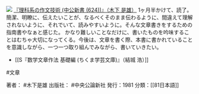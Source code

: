 [![](https://images-fe.ssl-images-amazon.com/images/I/31818M220JL._SL160_.jpg)](http://www.amazon.co.jp/exec/obidos/ASIN/4121006240/choiyaki81-22/ref=nosim)
[『理科系の作文技術 (中公新書 (624))』（木下 是雄）](http://www.amazon.co.jp/exec/obidos/ASIN/4121006240/choiyaki81-22/ref=nosim)
1ヶ月半かけて、読了。簡潔、明瞭に、伝えたいことが、なるべくそのまま伝わるように、間違えて理解されないように、それでいて、読みやすいように。そんな文章書きをするための指南書やなぁと感じた。
かなり難しいことなだけに、書いたものを吟味することはむちゃ大切になってくる。今後は、文章を書く際、本書に書かれていることを意識しながら、一つ一つ取り組んでみながら、書いていきたい。

- [[S『数学文章作法 基礎編 (ちくま学芸文庫)』（結城 浩）]]

#文章 

著者： #木下是雄
出版社： #中央公論新社 
発行：1981
分類：[[81日本語]]
